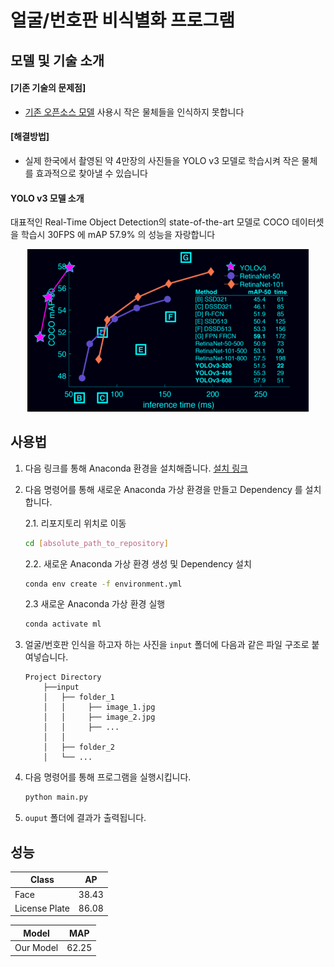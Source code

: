 # 얼굴/번호판 비식별화 프로그램
## 모델 및 기술 소개
#### [기존 기술의 문제점]
- [기존 오픈소스 모델](https://github.com/eriklindernoren/PyTorch-YOLOv3) 사용시 작은 물체들을 인식하지 못합니다
#### [해결방법]
- 실제 한국에서 촬영된 약 4만장의 사진들을 YOLO v3 모델로 학습시켜 작은 물체를 효과적으로 찾아낼 수 있습니다<br>
#### YOLO v3 모델 소개
대표적인 Real-Time Object Detection의 state-of-the-art 모델로 COCO 데이터셋을 학습시 30FPS 에 mAP 57.9% 의 성능을 자랑합니다
<p align="center">
  <img src="./contents/yolov3.jpg" width="450" title="performance_image">
</p>

## 사용법
1. 다음 링크를 통해 Anaconda 환경을 설치해줍니다. [설치 링크](https://docs.anaconda.com/anaconda/install/windows/)
2. 다음 명령어를 통해 새로운 Anaconda 가상 환경을 만들고 Dependency 를 설치합니다.

    2.1. 리포지토리 위치로 이동
    ```bash
    cd [absolute_path_to_repository]
    ```
    2.2. 새로운 Anaconda 가상 환경 생성 및 Dependency 설치
    ```bash
    conda env create -f environment.yml
    ```
    2.3 새로운 Anaconda 가상 환경 실행
    ```bash
    conda activate ml
    ```
3. 얼굴/번호판 인식을 하고자 하는 사진을 ```input``` 폴더에 다음과 같은 파일 구조로 붙여넣습니다.
    ```
    Project Directory
        ├──input
        │   ├── folder_1
        │	│     ├── image_1.jpg
        │	│	  ├── image_2.jpg
        │	│	  ├── ...
        │   │
        │   ├── folder_2
        │   └── ...
    ```
4. 다음 명령어를 통해 프로그램을 실행시킵니다.
    ```bash
    python main.py
    ```
5. ```ouput``` 폴더에 결과가 출력됩니다.

## 성능
Class | AP
------------ | -------------
Face | 38.43
License Plate | 86.08

Model | MAP
------------ | -------------
Our Model | 62.25